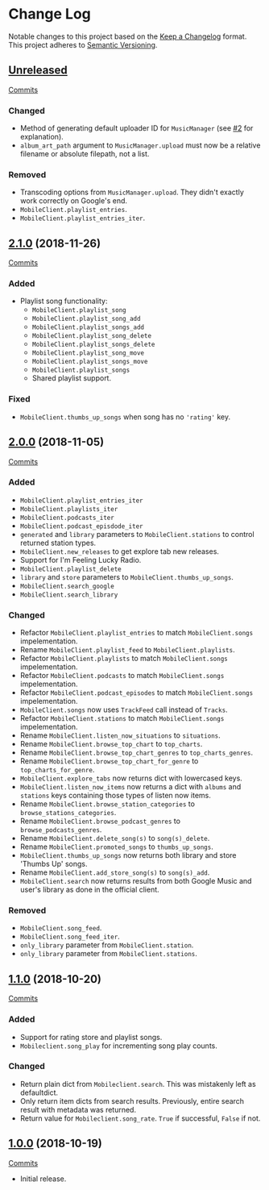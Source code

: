 # Change Log

Notable changes to this project based on the [Keep a Changelog](https://keepachangelog.com) format.
This project adheres to [Semantic Versioning](https://semver.org).


## [Unreleased](https://github.com/thebigmunch/google-music/tree/master)

[Commits](https://github.com/thebigmunch/google-music/compare/2.1.0...master)

### Changed

* Method of generating default uploader ID for ``MusicManager``
(see [#2](https://github.com/thebigmunch/google-music/issues/2) for explanation).
* ``album_art_path`` argument to ``MusicManager.upload`` must
  now be a relative filename or absolute filepath, not a list.

### Removed

* Transcoding options from ``MusicManager.upload``.
  They didn't exactly work correctly on Google's end.
* ``MobileClient.playlist_entries``.
* ``MobileClient.playlist_entries_iter``.


## [2.1.0](https://github.com/thebigmunch/google-music/releases/tag/2.1.0) (2018-11-26)

[Commits](https://github.com/thebigmunch/google-music/compare/2.0.0..2.1.0)

### Added

* Playlist song functionality:
	* ``MobileClient.playlist_song``
	* ``MobileClient.playlist_song_add``
	* ``MobileClient.playlist_songs_add``
	* ``MobileClient.playlist_song_delete``
	* ``MobileClient.playlist_songs_delete``
	* ``MobileClient.playlist_song_move``
	* ``MobileClient.playlist_songs_move``
	* ``MobileClient.playlist_songs``
	* Shared playlist support.

### Fixed

* ``MobileClient.thumbs_up_songs`` when song has no ``'rating'`` key.


## [2.0.0](https://github.com/thebigmunch/google-music/releases/tag/2.0.0) (2018-11-05)

[Commits](https://github.com/thebigmunch/google-music/compare/1.1.0...2.0.0)

### Added

* ``MobileClient.playlist_entries_iter``
* ``MobileClient.playlists_iter``
* ``MobileClient.podcasts_iter``
* ``MobileClient.podcast_episdode_iter``
* ``generated`` and ``library`` parameters to ``MobileClient.stations``
  to control returned station types.
* ``MobileClient.new_releases`` to get explore tab new releases.
* Support for I'm Feeling Lucky Radio.
* ``MobileClient.playlist_delete``
* ``library`` and ``store`` parameters to ``MobileClient.thumbs_up_songs``.
* ``MobileClient.search_google``
* ``MobileClient.search_library``

### Changed

* Refactor ``MobileClient.playlist_entries`` to match ``MobileClient.songs`` impelementation.
* Rename ``MobileClient.playlist_feed`` to ``MobileClient.playlists``.
* Refactor ``MobileClient.playlists`` to match ``MobileClient.songs`` impelementation.
* Refactor ``MobileClient.podcasts`` to match ``MobileClient.songs`` impelementation.
* Refactor ``MobileClient.podcast_episodes`` to match ``MobileClient.songs`` impelementation.
* ``MobileClient.songs`` now uses ``TrackFeed`` call instead of ``Tracks``.
* Refactor ``MobileClient.stations`` to match ``MobileClient.songs`` impelementation.
* Rename ``MobileClient.listen_now_situations`` to ``situations``.
* Rename ``MobileClient.browse_top_chart`` to ``top_charts``.
* Rename ``MobileClient.browse_top_chart_genres`` to ``top_charts_genres``.
* Rename ``MobileClient.browse_top_chart_for_genre`` to ``top_charts_for_genre``.
* ``MobileClient.explore_tabs`` now returns dict with lowercased keys.
* ``MobileClient.listen_now_items`` now returns a dict with ``albums`` and ``stations``
  keys containing those types of listen now items.
* Rename ``MobileClient.browse_station_categories`` to ``browse_stations_categories``.
* Rename ``MobileClient.browse_podcast_genres`` to ``browse_podcasts_genres``.
* Rename ``MobileClient.delete_song(s)`` to ``song(s)_delete``.
* Rename ``MobileClient.promoted_songs`` to ``thumbs_up_songs``.
* ``MobileClient.thumbs_up_songs`` now returns both
  library and store 'Thumbs Up' songs.
* Rename ``MobileClient.add_store_song(s)`` to ``song(s)_add``.
* ``MobileClient.search`` now returns results from both
  Google Music and user's library as done in the official client.

### Removed

* ``MobileClient.song_feed``.
* ``MobileClient.song_feed_iter``.
* ``only_library`` parameter from ``MobileClient.station``.
* ``only_library`` parameter from ``MobileClient.stations``.


## [1.1.0](https://github.com/thebigmunch/google-music/releases/tag/1.1.0) (2018-10-20)

[Commits](https://github.com/thebigmunch/google-music/compare/1.0.0...1.1.0)

### Added

* Support for rating store and playlist songs.
* ``Mobileclient.song_play`` for incrementing song play counts.

### Changed

* Return plain dict from ``Mobileclient.search``.
  This was mistakenly left as defaultdict.
* Only return item dicts from search results.
  Previously, entire search result with metadata was returned.
* Return value for ``Mobileclient.song_rate``.
  ``True`` if successful, ``False`` if not.


## [1.0.0](https://github.com/thebigmunch/google-music/releases/tag/1.0.0) (2018-10-19)

[Commits](https://github.com/thebigmunch/google-music/commit/b3924b728cb73b9d354e1ff4f520411fd8d1b987)

* Initial release.
